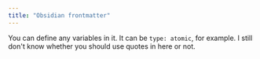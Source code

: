 ```yaml
---
title: "Obsidian frontmatter"
---
```


You can define any variables in it. It can be `type: atomic`, for example. I still don't know whether you should use quotes in here or not.
